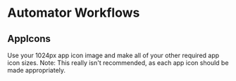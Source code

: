 # Automator Workflows

## AppIcons
Use your 1024px app icon image and make all of your other required app icon sizes.
Note: This really isn't recommended, as each app icon should be made appropriately.
